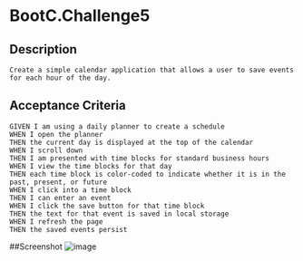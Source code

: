# BootC.Challenge5

## Description
```
Create a simple calendar application that allows a user to save events for each hour of the day.
```

## Acceptance Criteria 
```
GIVEN I am using a daily planner to create a schedule
WHEN I open the planner
THEN the current day is displayed at the top of the calendar
WHEN I scroll down
THEN I am presented with time blocks for standard business hours
WHEN I view the time blocks for that day
THEN each time block is color-coded to indicate whether it is in the past, present, or future
WHEN I click into a time block
THEN I can enter an event
WHEN I click the save button for that time block
THEN the text for that event is saved in local storage
WHEN I refresh the page
THEN the saved events persist
```

##Screenshot
![image](https://user-images.githubusercontent.com/35021142/194732330-8f8fd7b2-2c41-47ab-bd30-fb65308f64a5.png)
